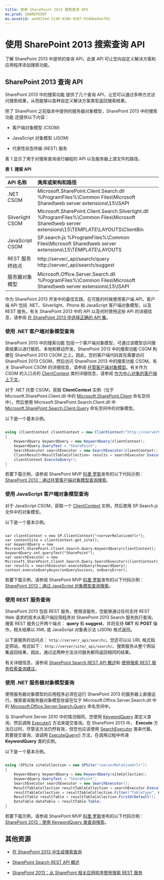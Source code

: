 ```yaml
---
title: 使用 SharePoint 2013 搜索查询 API
ms.prod: SHAREPOINT
ms.assetid: ae9d73ed-1140-430b-9287-01dbbe8ae7d1
---
```




# 使用 SharePoint 2013 搜索查询 API
了解 SharePoint 2013 中提供的查询 API，此类 API 可让您向自定义解决方案和应用程序添加搜索功能。 
## SharePoint 2013 查询 API
<a name="bk_QueryAPIs"> </a>

SharePoint 2013 中的搜索功能 提供了几个查询 API，让您可以通过多种方式访问搜索结果，从而能够以各种自定义解决方案类型返回搜索结果。
  
    
    
除了 SharePoint 之前版本中提供的服务器对象模型，SharePoint 2013 中的搜索功能 还提供以下内容：
  
    
    

- 客户端对象模型 (CSOM)
    
  
- JavaScript 对象模型 (JSOM)
    
  
- 代表性状态传输 (REST) 服务
    
  
表 1 显示了用于对搜索查询进行编程的 API 以及服务器上源文件的路径。
  
    
    

**表 1. 搜索 API**


|**API 名称**|**类库或架构和路径**|
|:-----|:-----|
|.NET CSOM  <br/> |Microsoft.SharePoint.Client.Search.dll          %ProgramFiles%\\Common Files\\Microsoft Shared\\web server extensions\\15\\ISAPI  <br/> |
|Silverlight CSOM  <br/> |Microsoft.SharePoint.Client.Search.Silverlight.dll          %ProgramFiles%\\Common Files\\Microsoft Shared\\web server extensions\\15\\TEMPLATE\\LAYOUTS\\ClientBin  <br/> |
|JavaScript CSOM  <br/> |SP.search.js          %ProgramFiles%\\Common Files\\Microsoft Shared\\web server extensions\\15\\TEMPLATE\\LAYOUTS  <br/> |
|REST 服务终结点  <br/> |http://server/_api/search/query          http://server/_api/search/suggest  <br/> |
|服务器对象模型  <br/> |Microsoft.Office.Server.Search.dll          %ProgramFiles%\\Common Files\\Microsoft Shared\\web server extensions\\15\\ISAPI  <br/> |
   
作为 SharePoint 2013 开发中的最佳实践，在可能的时候使用客户端 API。客户端 API 包括 .NET、Silverlight、Phone 和 JavaScript 客户端对象模型，以及 REST 服务。有关 SharePoint 2013 中的 API 以及何时使用这些 API 的详细信息，请参阅 [在 SharePoint 2013 中选择正确的 API 集](choose-the-right-api-set-in-sharepoint-2013.md)。
  
    
    

### 使用 .NET 客户端对象模型查询
<a name="bk_QueryNETcsom"> </a>

SharePoint 2013 中的搜索功能 包括一个客户端对象模型，可通过该模型访问搜索结果以进行联机、本地和移动开发。SharePoint 2013 中的搜索功能 CSOM 构建在 SharePoint 2013 CSOM 之上。因此，您的客户端代码首先需要访问 SharePoint 2013 CSOM，然后访问 SharePoint 2013 中的搜索功能 CSOM。有关 SharePoint CSOM 的详细信息，请参阅  [托管客户端对象模型](http://msdn.microsoft.com/library/8c086b11-2b8b-41ec-82ae-cd4fef0aeac6%28Office.15%29.aspx)。有关作为 CSOM 的入口点的  [ClientContext](https://msdn.microsoft.com/library/Microsoft.SharePoint.Client.ClientContext.aspx) 类的详细信息，请参阅 [作为中心对象的客户端上下文](http://msdn.microsoft.com/library/6299f0df-ab4c-40e6-b709-ec80271c99b3%28Office.15%29.aspx)。
  
    
    
对于 .NET 托管 CSOM，获取 **ClientContext** 实例（位于 Microsoft.SharePoint.Client.dll 中的 [Microsoft.SharePoint.Client](https://msdn.microsoft.com/library/Microsoft.SharePoint.Client.aspx) 命名空间中）。然后使用 Microsoft.SharePoint.Search.Client.dll 中 [Microsoft.SharePoint.Search.Client.Query](https://msdn.microsoft.com/library/Microsoft.SharePoint.Search.Client.Query.aspx) 命名空间中的对象模型。
  
    
    
以下是一个基本示例。
  
    
    



```cs

using (ClientContext clientContext = new ClientContext("http://<serverName>/sites/<siteCollectionPath>"))
{
    KeywordQuery keywordQuery = new KeywordQuery(clientContext);
    keywordQuery.QueryText = "SharePoint";
    SearchExecutor searchExecutor = new SearchExecutor(clientContext);
    ClientResult<ResultTableCollection> results = searchExecutor.ExecuteQuery(keywordQuery);
    clientContext.ExecuteQuery();
}
```

若要下载示例，请参阅 SharePoint MVP  [科里·罗斯](http://mvp.microsoft.com/zh-cn/mvp/Corey%20Roth-4029260)发布的以下代码示例： [SharePoint 2013：通过托管客户端对象模型查询搜索](http://code.msdn.microsoft.com/Query-Search-with-the-649f1bc1)。
  
    
    

### 使用 JavaScript 客户端对象模型查询
<a name="bk_QueryJSOM"> </a>

对于 JavaScript CSOM，获取一个  [ClientContext](https://msdn.microsoft.com/library/Microsoft.SharePoint.Client.ClientContext.aspx) 实例，然后使用 SP.Search.js 文件中的对象模型。
  
    
    
以下是一个基本示例。
  
    
    



```

var clientContext = new SP.ClientContext("<serverRelativeUrl>");
var contextSite = clientContext.get_site();
var keywordQuery = new Microsoft.SharePoint.Client.Search.Query.KeywordQuery(clientContext); 
keywordQuery.set_queryText("SharePoint"); 
var searchExecutor = new Microsoft.SharePoint.Client.Search.Query.SearchExecutor(clientContext);  
var results = searchExecutor.executeQuery(keywordQuery); 
context.executeQueryAsync(onQuerySuccess, onQueryError);
```

若要下载示例，请参阅 SharePoint MVP  [科里·罗斯](http://mvp.microsoft.com/zh-cn/mvp/Corey%20Roth-4029260)发布的以下代码示例： [SharePoint 2013：通过 JavaScript 对象模型查询搜索](http://code.msdn.microsoft.com/SharePoint-2013-Querying-a629b53b)。
  
    
    

### 使用 REST 服务查询
<a name="bk_QueryREST"> </a>

SharePoint 2013 包括 REST 服务，使用该服务，您能够通过任何支持 REST Web 请求的技术从客户端应用程序对 SharePoint 2013 Search 服务执行查询。搜索 REST 服务公开两个端点： **query** 和 **suggest**，并将支持 **GET** 和 **POST** 操作。相关结果以 XML 或 JavaScript 对象表示法 (JSON) 格式返回。
  
    
    
以下是服务的访问点： `http://server/_api/search/`。您还可以以 URL 格式指定网站，格式如下： `http://server/site/_api/search/`。搜索服务从整个网站集返回结果，因此，通过这两种方法访问服务都将返回相同的结果。
  
    
    
有关详细信息，请参阅  [SharePoint Search REST API 概述](sharepoint-search-rest-api-overview.md)和 [使用搜索 REST 服务检索查询建议](retrieving-query-suggestions-using-the-search-rest-service.md)。
  
    
    

### 使用 .NET 服务器对象模型查询
<a name="bk_QuerySOM"> </a>

使用服务器对象模型的应用程序必须在运行 SharePoint 2013 的服务器上直接运行。搜索查询服务器对象模型驻留在位于 Microsoft.Office.Server.Search.dll 中的  [Microsoft.Office.Server.Search.Query](https://msdn.microsoft.com/library/Microsoft.Office.Server.Search.Query.aspx) 命名空间中。
  
    
    
与 SharePoint Server 2010 中的情况相同，您使用  [KeywordQuery](https://msdn.microsoft.com/library/Microsoft.Office.Server.Search.KeywordQuery.aspx) 类定义查询，然后调用 [Execute()](https://msdn.microsoft.com/library/Microsoft.Office.Server.Search.Query.Query.Execute.aspx) 方法来提交查询。在 SharePoint 2013 中， **Execute** 方法已过时，尽管该方法仍然有效，但您也应该使用 [SearchExecutor](https://msdn.microsoft.com/library/Microsoft.Office.Server.Search.Query.SearchExecutor.aspx) 类来代替。若要提交查询，请调用 [ExecuteQuery()](https://msdn.microsoft.com/library/Microsoft.Office.Server.Search.Query.SearchExecutor.ExecuteQuery.aspx) 方法，在调用过程中传递 **KeywordQuery** 类的实例。
  
    
    
以下是一个基本示例。
  
    
    



```cs

using (SPSite siteCollection = new SPSite("<serverRelativeUrl>"))
{
    KeywordQuery keywordQuery = new KeywordQuery(siteCollection);
    keywordQuery.QueryText = "SharePoint";
    SearchExecutor searchExecutor = new SearchExecutor(); 
    ResultTableCollection resultTableCollection = searchExecutor.ExecuteQuery(keywordQuery); 
    resultTableCollection = resultTableCollection.Filter("TableType", KnownTableTypes.RelevantResults); 
    ResultTable resultTable = resultTableCollection.FirstOrDefault(); 
    DataTable dataTable = resultTable.Table; 
}
```

若要下载示例，请参阅 SharePoint MVP  [科里·罗斯](http://mvp.microsoft.com/zh-cn/mvp/Corey%20Roth-4029260)发布的以下代码示例： [SharePoint 2013：使用 KeywordQuery 类查询搜索](http://code.msdn.microsoft.com/Query-Search-with-the-372139b5)。
  
    
    

## 其他资源
<a name="bk_addresources"> </a>


-  [在 SharePoint 2013 中生成搜索查询](building-search-queries-in-sharepoint-2013.md)
    
  
-  [SharePoint Search REST API 概述](sharepoint-search-rest-api-overview.md)
    
  
-  [SharePoint 2013：从 SharePoint 相关应用程序使用搜索 REST 服务](http://code.msdn.microsoft.com/sharepoint/SharePoint-2013-Perform-a-1bf3e87d)
    
  

  
    
    
